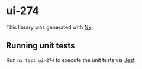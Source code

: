 # ui-274

This library was generated with [Nx](https://nx.dev).

## Running unit tests

Run `nx test ui-274` to execute the unit tests via [Jest](https://jestjs.io).
